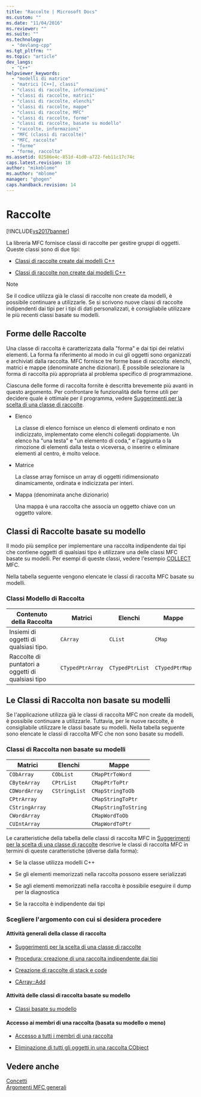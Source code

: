 ```yaml
---
title: "Raccolte | Microsoft Docs"
ms.custom: ""
ms.date: "11/04/2016"
ms.reviewer: ""
ms.suite: ""
ms.technology: 
  - "devlang-cpp"
ms.tgt_pltfrm: ""
ms.topic: "article"
dev_langs: 
  - "C++"
helpviewer_keywords: 
  - "modelli di matrice"
  - "matrici [C++], classi"
  - "classi di raccolte, informazioni"
  - "classi di raccolte, matrici"
  - "classi di raccolte, elenchi"
  - "classi di raccolte, mappe"
  - "classi di raccolte, MFC"
  - "classi di raccolte, forme"
  - "classi di raccolte, basate su modello"
  - "raccolte, informazioni"
  - "MFC (classi di raccolte)"
  - "MFC, raccolte"
  - "forme"
  - "forme, raccolta"
ms.assetid: 02586e4c-851d-41d0-a722-feb11c17c74c
caps.latest.revision: 18
author: "mikeblome"
ms.author: "mblome"
manager: "ghogen"
caps.handback.revision: 14
---
```

# Raccolte
[!INCLUDE[vs2017banner](../assembler/inline/includes/vs2017banner.md)]

La libreria MFC fornisce classi di raccolte per gestire gruppi di oggetti.  Queste classi sono di due tipi:  
  
-   [Classi di raccolte create dai modelli C\+\+](#_core_the_template.2d.based_collection_classes)  
  
-   [Classi di raccolte non create dai modelli C\+\+](#_core_the_collection_classes_not_based_on_templates)  
  
> [!NOTE]
>  Se il codice utilizza già le classi di raccolte non create da modelli, è possibile continuare a utilizzarle.  Se si scrivono nuove classi di raccolte indipendenti dai tipi per i tipi di dati personalizzati, è consigliabile utilizzare le più recenti classi basate su modelli.  
  
##  <a name="_core_collection_shapes"></a> Forme delle Raccolte  
 Una classe di raccolta è caratterizzata dalla "forma" e dai tipi dei relativi elementi.  La forma fa riferimento al modo in cui gli oggetti sono organizzati e archiviati dalla raccolta.  MFC fornisce tre forme base di raccolta: elenchi, matrici e mappe \(denominate anche dizionari\).  È possibile selezionare la forma di raccolta più appropriata al problema specifico di programmazione.  
  
 Ciascuna delle forme di raccolta fornite è descritta brevemente più avanti in questo argomento.  Per confrontare le funzionalità delle forme utili per decidere quale è ottimale per il programma, vedere [Suggerimenti per la scelta di una classe di raccolte](../mfc/recommendations-for-choosing-a-collection-class.md).  
  
-   Elenco  
  
     La classe di elenco fornisce un elenco di elementi ordinato e non indicizzato, implementato come elenchi collegati doppiamente.  Un elenco ha "una testa" e "un elemento di coda," e l'aggiunta o la rimozione di elementi dalla testa o viceversa, o inserire o eliminare elementi al centro, è molto veloce.  
  
-   Matrice  
  
     La classe array fornisce un array di oggetti ridimensionato dinamicamente, ordinata e indicizzata per interi.  
  
-   Mappa \(denominata anche dizionario\)  
  
     Una mappa è una raccolta che associa un oggetto chiave con un oggetto valore.  
  
##  <a name="_core_the_template.2d.based_collection_classes"></a> Classi di Raccolte basate su modello  
 Il modo più semplice per implementare una raccolta indipendente dai tipi che contiene oggetti di qualsiasi tipo è utilizzare una delle classi MFC basate su modelli.  Per esempi di queste classi, vedere l'esempio [COLLECT](../top/visual-cpp-samples.md) MFC.  
  
 Nella tabella seguente vengono elencate le classi di raccolta MFC basate su modelli.  
  
### Classi Modello di Raccolta  
  
|Contenuto della Raccolta|Matrici|Elenchi|Mappe|  
|------------------------------|-------------|-------------|-----------|  
|Insiemi di oggetti di qualsiasi tipo.|`CArray`|`CList`|`CMap`|  
|Raccolte di puntatori a oggetti di qualsiasi tipo|`CTypedPtrArray`|`CTypedPtrList`|`CTypedPtrMap`|  
  
##  <a name="_core_the_collection_classes_not_based_on_templates"></a> Le Classi di Raccolta non basate su modelli  
 Se l'applicazione utilizza già le classi di raccolta MFC non create da modelli, è possibile continuare a utilizzarle.  Tuttavia, per le nuove raccolte, è consigliabile utilizzare le classi basate su modelli.  Nella tabella seguente sono elencate le classi di raccolta MFC che non sono basate su modelli.  
  
### Classi di Raccolta non basate su modelli  
  
|Matrici|Elenchi|Mappe|  
|-------------|-------------|-----------|  
|`CObArray`|`CObList`|`CMapPtrToWord`|  
|`CByteArray`|`CPtrList`|`CMapPtrToPtr`|  
|`CDWordArray`|`CStringList`|`CMapStringToOb`|  
|`CPtrArray`||`CMapStringToPtr`|  
|`CStringArray`||`CMapStringToString`|  
|`CWordArray`||`CMapWordToOb`|  
|`CUIntArray`||`CMapWordToPtr`|  
  
 Le caratteristiche della tabella delle classi di raccolta MFC in [Suggerimenti per la scelta di una classe di raccolte](../mfc/recommendations-for-choosing-a-collection-class.md) descrive le classi di raccolta MFC in termini di queste caratteristiche \(diverse dalla forma\):  
  
-   Se la classe utilizza modelli C\+\+  
  
-   Se gli elementi memorizzati nella raccolta possono essere serializzati  
  
-   Se agli elementi memorizzati nella raccolta è possibile eseguire il dump per la diagnostica  
  
-   Se la raccolta è indipendente dai tipi  
  
### Scegliere l'argomento con cui si desidera procedere  
  
#### Attività generali della classe di raccolta  
  
-   [Suggerimenti per la scelta di una classe di raccolte](../mfc/recommendations-for-choosing-a-collection-class.md)  
  
-   [Procedura: creazione di una raccolta indipendente dai tipi](../mfc/how-to-make-a-type-safe-collection.md)  
  
-   [Creazione di raccolte di stack e code](../mfc/creating-stack-and-queue-collections.md)  
  
-   [CArray::Add](../Topic/CArray::Add.md)  
  
#### Attività delle classi di raccolta basate su modello  
  
-   [Classi basate su modello](../mfc/template-based-classes.md)  
  
#### Accesso ai membri di una raccolta \(basata su modello o meno\)  
  
-   [Accesso a tutti i membri di una raccolta](../mfc/accessing-all-members-of-a-collection.md)  
  
-   [Eliminazione di tutti gli oggetti in una raccolta CObject](../mfc/deleting-all-objects-in-a-cobject-collection.md)  
  
## Vedere anche  
 [Concetti](../mfc/mfc-concepts.md)   
 [Argomenti MFC generali](../mfc/general-mfc-topics.md)